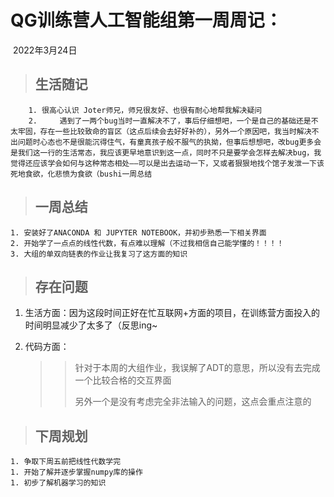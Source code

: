 # QG训练营人工智能组第一周周记：

​		2022年3月24日

> ## 生活随记

      	1. 很高心认识 Joter师兄，师兄很友好、也很有耐心地帮我解决疑问
      	2. ​	遇到了一两个bug当时一直解决不了，事后仔细想吧，一个是自己的基础还是不太牢固，存在一些比较致命的盲区（这点后续会去好好补的），另外一个原因吧，我当时解决不出问题时心态也不是很能沉得住气，有童真孩子般不服气的执拗，但事后想想吧，改bug更多会是我们这一行的生活常态，我应该更早地意识到这一点，同时不只是要学会怎样去解决bug，我觉得还应该学会如何与这种常态相处——可以是出去运动一下，又或者狠狠地找个馆子发泄一下该死地食欲，化悲愤为食欲（bushi一周总结

> ## 一周总结

 	1. 安装好了ANACONDA 和 JUPYTER NOTEBOOK，并初步熟悉一下相关界面
 	2. 开始学了一点点的线性代数，有点难以理解（不过我相信自己能学懂的！！！！
 	3. 大组的单双向链表的作业让我复习了这方面的知识

> ## 存在问题

 1. 生活方面：因为这段时间正好在忙互联网+方面的项目，在训练营方面投入的时间明显减少了太多了（反思ing~

 2. 代码方面：

    > > 针对于本周的大组作业，我误解了ADT的意思，所以没有去完成一个比较合格的交互界面
    > >
    > > 另外一个是没有考虑完全非法输入的问题，这点会重点注意的

> ## 下周规划

	1. 争取下周五前把线性代数学完
	1. 开始了解并逐步掌握numpy库的操作
	1. 初步了解机器学习的知识